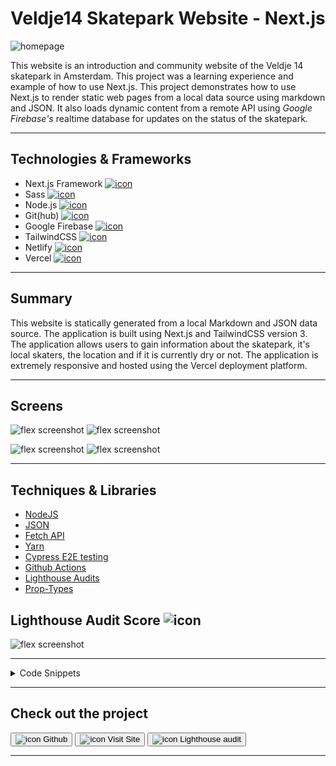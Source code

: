 # Veldje14 Skatepark Website - Next.js

![homepage](../projects/veldje14/veldje14.webp)

This website is an introduction and community website of the Veldje 14 skatepark in Amsterdam.
This project was a learning experience and example of how to use Next.js. This project demonstrates how to use 
Next.js to render static web pages from a local data source using markdown and JSON. It also loads dynamic
content from a remote API using _Google Firebase's_ realtime database for updates on the status of the skatepark.

---

## Technologies & Frameworks

- Next.js Framework [![icon](../logos/tech/nextjs.png)](https://nextjs.org/)
- Sass [![icon](../logos/tech/sass.png)](https://sass-lang.com/)
- Node.js [![icon](../logos/tech/nodejs.png)](https://www.nodejs.org/)
- Git(hub) [![icon](../logos/tech/github.png)](https://www.github.com/)
- Google Firebase [![icon](../logos/tech/firebase.png)](https://firebase.google.com/)
- TailwindCSS [![icon](../logos/tech/tailwindcss.png)](https://tailwindcss.com/)
- Netlify [![icon](../logos/tech/netlify.png)](https://netlify.com/)
- Vercel [![icon](../logos/tech/vercel.png)](https://vercel.com/)

---

## Summary

This website is statically generated from a local Markdown and JSON data source. The application is
built using Next.js and TailwindCSS version 3. The application allows users to gain information about the skatepark,
it's local skaters, the location and if it is currently dry or not. The application is extremely responsive and hosted
using the Vercel deployment platform.

---

## Screens

![flex screenshot](../projects/veldje14/veldje14.webp)
![flex screenshot](../projects/veldje14/veldje14_1.webp)

![flex screenshot](../projects/veldje14/veldje14_2.webp)
![flex screenshot](../projects/veldje14/veldje14_3.webp)

---

## Techniques & Libraries

- [NodeJS](https://nodejs.org/)
- [JSON](https://json.org/)
- [Fetch API](https://developer.mozilla.org/en-US/docs/Web/API/Fetch_API)
- [Yarn](https://yarnpkg.com/)
- [Cypress E2E testing](https://www.cypress.io/)
- [Github Actions](https://www.github.com/features/actions)
- [Lighthouse Audits](https://developers.google.com/web/tools/lighthouse/)
- [Prop-Types](https://www.npmjs.com/package/prop-types)

## Lighthouse Audit Score ![icon](../logos/tech/lighthouse.png)

![flex screenshot](../projects/veldje14/lighthouse.png)

---

<details>
  <summary>Code Snippets</summary>
<div>

The following are some code snippets of pieces of code I'm proud of from this project. 
The snippets demonstrate clean, concise and powerful code following established best practices. _(Code has been compacted)_


**Index.js file with static rendering**\
The index.js file is the main page of the application. It gathers all the data from local files and renders the static site.

```
export async function getStaticProps() {

    const intro = await markdownToHtml(getLocalFile('intro.md'))

    const names = JSON.parse(getLocalFile('names.json'))

    const users = JSON.parse(getLocalFile('users.json'))

    return {
        props: {
            names,
            users,
            intro
        },
    }
}

export default function Home(props) {

    return (
        <Layout names={props.names}>

            <Images/>

            <Markdown markdown={props.intro}/>

            <Video/>

            <Updates/>

            <Users users={props.users}/>

            <Map/>

            <Message/>

        </Layout>
    )
}
```

**Updated component**\
The Updates component is a dynamic component that loads data from the remote Google Firebase API. It retrieves the 10 last
posted updates and displays them in a list to the user. It also shows a form to post a new update with. New Updates are
updated in realtime so new data is always available. The styling has mostly been done using TailwindCSS.

```
export default function Updates() {
  const [updates, setUpdates] = useState([])
  const [submitted, setSubmitted] = useState(false)

  useEffect(() => {
    onValue(getUpdatesRef(), snapshot => {
      setUpdates(snapshot.val())
    })
  }, [])

  const handleSubmit = e => {
    e.preventDefault()
    const formData = new FormData(e.target)
    e.target.reset()
    const update = {
      name: formData.get("name"),
      dry: formData.get("dry"),
      message: formData.get("message"),
      timestamp: Date.now()
    }
    pushUpdate(update)
    showSubmittedMessage()
  }

  const showSubmittedMessage = () => {
    setSubmitted(true)
    setTimeout(() => {
      setSubmitted(false)
      document.getElementById("latestUpdates").scrollIntoView({ behavior: "smooth" })
    }, 5000)
  }

  return(
    <section className={`${styles.section} ${styles.withPadding} w-full mobile:w-2/3 desktop:!w-1/2 my-12`}>
      <h1 id="latestUpdates" className={`${styles.title}`}>Latest updates</h1>

      <div className="flex flex-col gap-4 max-h-[480px] overflow-y-auto items-center">
        {
          updates ? Object.values(updates).reverse().map(update => (
            <div key={update.timestamp}>
              <h2>Naam: {update.name}</h2>
              <p>{getFormattedDate(new Date(update.timestamp))}</p>
              <p>The park is <b>{update.dry ? texts.dry : texts.wet}</b></p>
              <p>{update.message}</p>
            </div>
          )) : <span className="text-center">No Updates yet...</span>
        }
      </div>

      <div>
        <h1 className={`${styles.title}`}>Post a new Update</h1>
        <span className="block mb-2">Post a new update letting other skaters know if the skatepark is dry or not!</span>

      <form className="flex flex-col gap-4" onSubmit={handleSubmit}>
        <div className="flex items-center">
          <label className="mr-2" htmlFor="name">Name:</label>
          <input className="grow p-2 rounded bg-accent-2" id="name" type="text" placeholder="Name" name="name" required/>
        </div>
        <div className="flex items-center">
          <span className="mr-2" >Is the park dry?:</span>
          <fieldset className="inline-block">
            <div className="inline-flex flex-nowrap items-center">
              <input className="mr-1" id="dry" type="radio" name="dry" value="true" required/>
              <label className="mr-4" htmlFor="dry">{texts.dry}</label>
            </div>
            <div className="inline-flex flex-nowrap items-center">
              <input className="mr-1" id="wet" type="radio" name="dry" value="false" required/>
              <label htmlFor="wet">{texts.wet}</label>
            </div>
          </fieldset>
        </div>
        <div className="flex items-top">
          <label className="mr-2" htmlFor="message">Extra message:</label>
          <textarea className="grow p-2 rounded bg-accent-2" id="message" name="message" placeholder="Message"/>
        </div>
        {submitted && <span>Thank you for letting everybody know the status of the skatepark at the moment, your service is much appreciated!</span>}
        <button className="bg-accent-2 py-2 hover:bg-accent-1 transition transition-colors duration-250 rounded" type="submit">Send!</button>
      </form>
      </div>
    </section>
  )
}
```

</div>
</details>

---

## Check out the project

[<button>![icon](../logos/tech/github.png) Github</button>](https://github.com/alianza/veldje14)
[<button>![icon](../logos/tech/vercel.png) Visit Site</button>](https://veldje14.nl/)
[<button>![icon](../logos/tech/lighthouse.png) Lighthouse audit</button>](/projects/veldje14/lighthouse.html)

---
